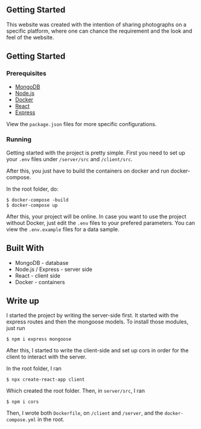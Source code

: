 

## Getting Started

This website was created with the intention of sharing photographs on a specific
platform, where one can chance the requirement and the look and feel of the
website.

## Getting Started
 
### Prerequisites

- [MongoDB](https://www.mongodb.com/)
- [Node.js](https://nodejs.org/en/)
- [Docker](https://www.docker.com/)
- [React](https://reactjs.org/)
- [Express](https://expressjs.com/)

View the `package.json` files for more specific configurations.

### Running

Getting started with the project is pretty simple. First you need to set up your
`.env` files under `/server/src` and `/client/src`.

After this, you just have to build the containers on docker and run 
docker-compose.

In the root folder, do:

```
$ docker-compose -build
$ docker-compose up
```

After this, your project will be online. In case you want to use the project
without Docker, just edit the `.env` files to your prefered parameters. You can 
view the `.env.example` files for a data sample.

## Built With

- MongoDB - database
- Node.js / Express - server side
- React - client side
- Docker - containers

## Write up

I started the project by writing the server-side first. It started with the
express routes and then the mongoose models. To install those modules, just run

```
$ npm i express mongoose
```

After this, I started to write the client-side and set up cors in order for the
client to interact with the server.

In the root folder, I ran

```
$ npx create-react-app client
```

Which created the root folder. Then, in `server/src`, I ran

```
$ npm i cors
```

Then, I wrote both `Dockerfile`, on `/client` and `/server`, and the
`docker-compose.yml` in the root.
